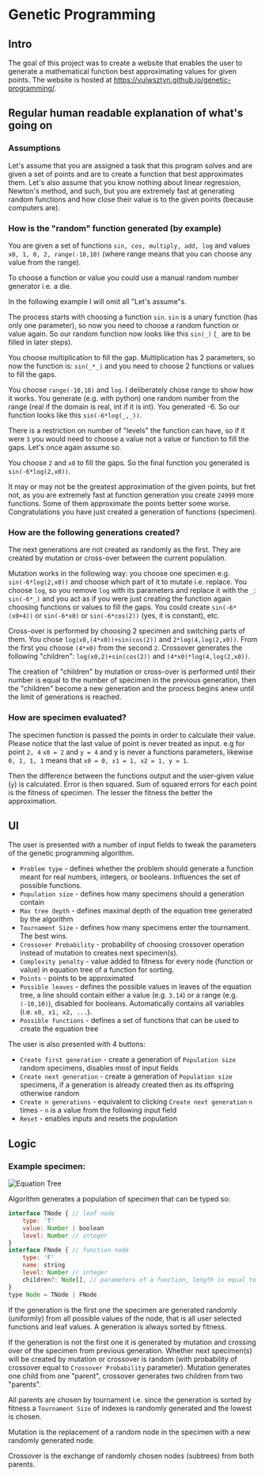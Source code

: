 # Genetic Programming 

## Intro
The goal of this project was to create a website that enables the user to generate a mathematical function best approximating values for given points. The website is hosted at https://vulwsztyn.github.io/genetic-programming/.

## Regular human readable explanation of what's going on

### Assumptions

Let's assume that you are assigned a task that this program solves and are given a set of points and are to create a function that best approximates them. Let's also assume that you know nothing about linear regression, Newton's method, and such, but you are extremely fast at generating random functions and how close their value is to the given points (because computers are).

### How is the "random" function generated (by example)

You are given a set of functions `sin, cos, multiply, add, log` and values `x0, 1, 0, 2, range(-10,10)` (where range means that you can choose any value from the range).

To choose a function or value you could use a manual random number generator i.e. a die.

In the following example I will omit all "Let's assume"s.

The process starts with choosing a function `sin`. `sin` is a unary function (has only one parameter), so now you need to choose a random function or value again. So our random function now looks like this `sin(_)` (`_` are to be filled in later steps).

You choose multiplication to fill the gap. Multiplication has 2 parameters, so now the function is: `sin(_*_)` and you need to choose 2 functions or values to fill the gaps. 

You choose `range(-10,10)` and `log`. I deliberately chose range to show how it works. You generate (e.g. with python) one random number from the range (real if the domain is real, int if it is int). You generated -6. So our function looks like this `sin(-6*log(_,_))`.

There is a restriction on number of "levels" the function can have, so if it were `3` you would need to choose a value not a value or function to fill the gaps. Let's once again assume so.

You choose `2` and `x0` to fill the gaps. So the final function you generated is `sin(-6*log(2,x0))`.

It may or may not be the greatest approximation of the given points, but fret not, as you are extremely fast at function generation you create `24999` more functions. Some of them approximate the points better some worse. Congratulations you have just created a generation of functions (specimen).

### How are the following generations created?

The next generations are not created as randomly as the first. They are created by mutation or cross-over between the current population.

Mutation works in the following way: you choose one specimen e.g. `sin(-6*log(2,x0))` and choose which part of it to mutate i.e. replace. You choose `log`, so you remove `log` with its parameters and replace it with the `_`: `sin(-6*_)` and you act as if you were just creating the function again choosing functions or values to fill the gaps. You could create `sin(-6*(x0+4))` or `sin(-6*x0)` or `sin(-6*cos(2))` (yes, it is constant), etc.

Cross-over is performed by choosing 2 specimen and switching parts of them. You chose `log(x0,(4*x0))+sin(cos(2))` and `2*log(4,log(2,x0))`. From the first you choose `(4*x0)` from the second `2`. Crossover generates the following "children": `log(x0,2)+sin(cos(2))` and `(4*x0)*log(4,log(2,x0))`.

The creation of "children" by mutation or cross-over is performed until their number is equal to the number of specimen in the previous generation, then the "children" become a new generation and the process begins anew until the limit of generations is reached.

### How are specimen evaluated?

The specimen function is passed the points in order to calculate their value. Please notice that the last value of point is never treated as input. e.g for point `2, 4` `x0 = 2` and `y = 4` and y is never a functions parameters, likewise `0, 1, 1, 1` means that `x0 = 0, x1 = 1, x2 = 1, y = 1`. 

Then the difference between the functions output and the user-given value (`y`) is calculated. Error is then squared. Sum of squared errors for each point is the fitness of specimen. The lesser the fitness the better the approximation.

## UI

The user is presented with a number of input fields to tweak the parameters of the genetic programming algorithm.

- `Problem type` - defines whether the problem should generate a function meant for real numbers, integers, or booleans. Influences the set of possible functions.
- `Population size` - defines how many specimens should a generation contain
- `Max tree depth` - defines maximal depth of the equation tree generated by the algorithm
- `Tournament Size` - defines how many specimens enter the tournament. The best wins.
- `Crossover Probability` - probability of choosing crossover operation instead of mutation to creates next specimen(s).
- `Complexity penalty` - value added to fitness for every node (function or value) in equation tree of a function for sorting.
- `Points` -  points to be approximated
- `Possible leaves` - defines the possible values in leaves of the equation tree, a line should contain either a value (e.g. `3.14`) or a range (e.g. `(-10,10)`), disabled for booleans. Automatically contains all variables (i.e. `x0, x1, x2, ...`).
- `Possible functions` - defines a set of functions that can be used to create the equation tree

The user is also presented with 4 buttons:
- `Create first generation` - create a generation of `Population size` random specimens, disables most of input fields
- `Create next generation` - create a generation of `Population size` specimens, if a generation is already created then as its offspring otherwise random
- `Create n generations` - equivalent to clicking `Create next generation` `n` times - `n` is a value from the following input field
- `Reset` - enables inputs and resets the population

## Logic
### Example specimen:
![Equation Tree](/assets/eq_as_tree.png)

Algorithm generates a population of specimen that can be typed so:
```javascript
interface TNode { // leaf node
    type: 'T'
    value: Number | boolean 
    level: Number // integer
}
interface FNode { // function node
    type: 'F'
    name: string 
    level: Number // integer
    children?: Node[], // parameters of a function, length is equal to the arity of the function
}
type Node = TNode | FNode
```

If the generation is the first one the specimen are generated randomly (uniformly) from all possible values of the node, that is all user selected functions and leaf values. A generation is always sorted by fitness.

If the generation is not the first one it is generated by mutation and crossing over of the specimen from previous generation. Whether next specimen(s) will be created by mutation or crossover is random (with probability of crossover equal to `Crossover Probability` parameter). Mutation generates one child from one "parent", crossover generates two children from two "parents".

All parents are chosen by tournament i.e. since the generation is sorted by fitness a `Tournament Size` of indexes is randomly generated and the lowest is chosen.

Mutation is the replacement of a random node in the specimen with a new randomly generated node.

Crossover is the exchange of randomly chosen nodes (subtrees) from both parents.